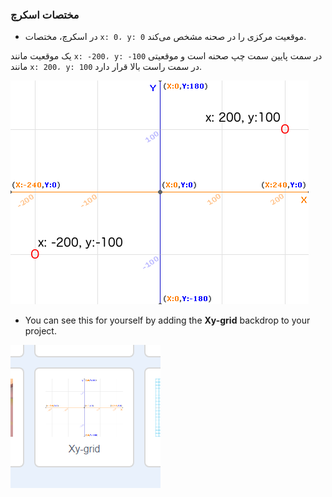 ### مختصات اسکرچ

+ در اسکرچ، مختصات `x: 0، y: 0` موقعیت مرکزی را در صحنه مشخص می‌کند.

یک موقعیت مانند `x: -200، y: -100` در سمت پایین سمت چپ صحنه است و موقعیتی مانند `x: 200، y: 100` در سمت راست بالا قرار دارد.

![مختصات صحنه](images/coordinates-stage.png)

+ You can see this for yourself by adding the **Xy-grid** backdrop to your project.

![مختصات صحنه](images/coordinates-backdrop.png)